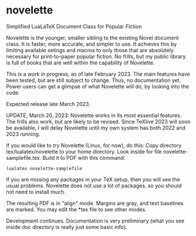 # novelette
Simplified LuaLaTeX Document Class for Popular Fiction

Novelette is the younger, smaller sibling to the existing Novel document class.
It is faster, more accurate, and simpler to use. It achieves this by limiting
available setings and macros to only those that are absolutely necessary for
print-to-paper popular fiction. No frills, but my public library is full of
books that are well within the capability of Novelette.

This is a work in progress, as of late February 2023. The main features have
been tested, but are still subject to change. Thus, no documentation yet.
Power users can get a glimpse of what Novelette will do, by looking into
the code.

Expected release late March 2023.

UPDATE, March 20, 2023: Novelette works in its most essential features.
The frills also work, but are likely to be revised. Since TeXlive 2023
will soon be available, I will delay Novelette until my own system has
both 2022 and 2023 running.

If you would like to try Novelette (Linux, for now), do this: Copy directory
tex/lualatex/novelette to your home directory. Look inside for file
novelette-samplefile.tex. Build it to PDF with this command:
```
lualatex novelette-samplefile
```
If you are missing any packages in your TeX setup, then you will see the
usual problems. Novelette does not use a lot of packages, so you should
not need to install much.

The resulting PDF is in "align" mode. Margins are gray, and text baselines
are marked. You may edit the *tex file to see other modes.

Development continues. Documentation is very preliminary (what you see
inside doc directory is really just some basic info).

